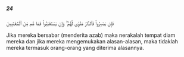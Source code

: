 ##### 24

<span class="ayah">فَإِن يَصْبِرُوا۟ فَٱلنَّارُ مَثْوًۭى لَّهُمْ ۖ وَإِن يَسْتَعْتِبُوا۟ فَمَا هُم مِّنَ ٱلْمُعْتَبِينَ</span>

<span class="ayah_translation">Jika mereka bersabar (menderita azab) maka nerakalah tempat diam mereka dan jika mereka mengemukakan alasan-alasan, maka tidaklah mereka termasuk orang-orang yang diterima alasannya.</span>
